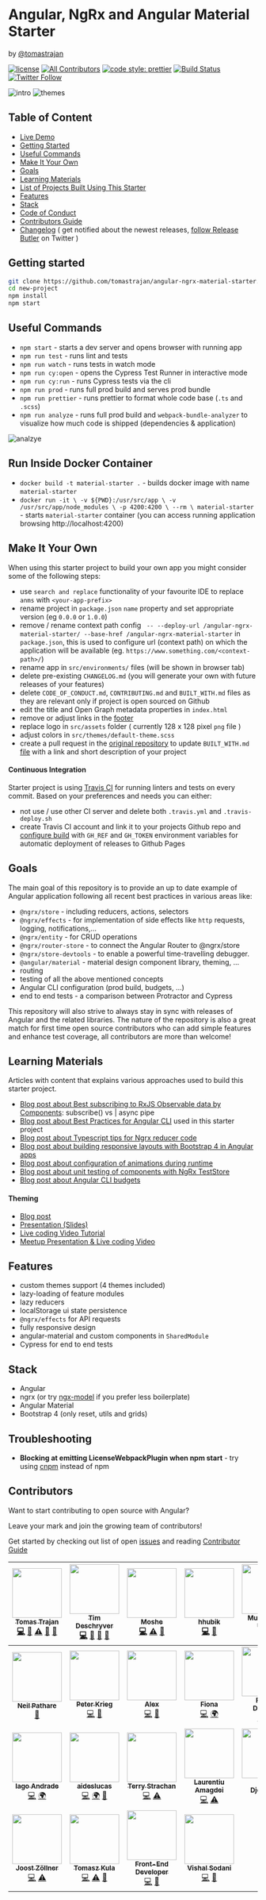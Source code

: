 # Angular, NgRx and Angular Material Starter 
by [@tomastrajan](https://twitter.com/tomastrajan)

[![license](https://img.shields.io/github/license/tomastrajan/angular-ngrx-material-starter.svg)](https://github.com/tomastrajan/angular-ngrx-material-starter/blob/master/LICENSE) [![All Contributors](https://img.shields.io/badge/all_contributors-25-orange.svg?style=flat-square)](#contributors) [![code style: prettier](https://img.shields.io/badge/code_style-prettier-ff69b4.svg)](https://github.com/prettier/prettier) [![Build Status](https://travis-ci.org/tomastrajan/angular-ngrx-material-starter.svg?branch=master)](https://travis-ci.org/tomastrajan/angular-ngrx-material-starter) [![Twitter Follow](https://img.shields.io/twitter/follow/tomastrajan.svg?style=social&label=Follow)](https://twitter.com/)


![intro](https://raw.githubusercontent.com/tomastrajan/angular-ngrx-material-starter/master/meta-assets/intro.png)
![themes](https://raw.githubusercontent.com/tomastrajan/angular-ngrx-material-starter/master/meta-assets/themes.png)

## Table of Content

  * [Live Demo](https://tomastrajan.github.io/angular-ngrx-material-starter)
  * [Getting Started](#getting-started)
  * [Useful Commands](#useful-commands)
  * [Make It Your Own](#make-it-your-own)
  * [Goals](#goals)
  * [Learning Materials](#learning-materials)
  * [List of Projects Built Using This Starter](https://github.com/tomastrajan/angular-ngrx-material-starter/blob/master/BUILT_WITH.md)
  * [Features](#features)
  * [Stack](#stack)
  * [Code of Conduct](https://github.com/tomastrajan/angular-ngrx-material-starter/blob/master/CODE_OF_CONDUCT.md)
  * [Contributors Guide](https://github.com/tomastrajan/angular-ngrx-material-starter/blob/master/CONTRIBUTING.md)
  * [Changelog](https://github.com/tomastrajan/angular-ngrx-material-starter/blob/master/CHANGELOG.md) ( get notified about the newest releases, [follow Release Butler](https://twitter.com/) on Twitter )


## Getting started
```bash
git clone https://github.com/tomastrajan/angular-ngrx-material-starter.git new-project
cd new-project
npm install
npm start
```

## Useful Commands
  * `npm start` - starts a dev server and opens browser with running app
  * `npm run test` - runs lint and tests
  * `npm run watch` - runs tests in watch mode
  * `npm run cy:open` - opens the Cypress Test Runner in interactive mode
  * `npm run cy:run` - runs Cypress tests via the cli
  * `npm run prod` - runs full prod build and serves prod bundle
  * `npm run prettier` - runs prettier to format whole code base (`.ts` and `.scss`) 
  * `npm run analyze` - runs full prod build and `webpack-bundle-analyzer` to visualize how much code is shipped (dependencies & application) 

![analzye](https://raw.githubusercontent.com/tomastrajan/angular-ngrx-material-starter/master/meta-assets/analyze.png)
## Run Inside Docker Container
  * `docker build -t material-starter .` - builds docker image with name `material-starter`
  * `docker run -it \
   -v ${PWD}:/usr/src/app \
   -v /usr/src/app/node_modules \
   -p 4200:4200 \
   --rm \
   material-starter` - starts `material-starter` container (you can access running application browsing http://localhost:4200) 
## Make It Your Own
When using this starter project to build your own app you might consider some of the following steps:
  
  * use `search and replace` functionality of your favourite IDE to replace `anms` with `<your-app-prefix>`
  * rename project in `package.json` `name` property and set appropriate version (eg `0.0.0` or `1.0.0`)
  * remove / rename context path config ` -- --deploy-url /angular-ngrx-material-starter/ --base-href /angular-ngrx-material-starter` in `package.json`, this is used to configure url (context path) on which the application will be available (eg. `https://www.something.com/<context-path>/`)
  * rename app in `src/environments/` files (will be shown in browser tab)
  * delete pre-existing `CHANGELOG.md` (you will generate your own with future releases of your features)
  * delete `CODE_OF_CONDUCT.md`, `CONTRIBUTING.md` and `BUILT_WITH.md` files as they are relevant only if project is open sourced on Github
  * edit the title and Open Graph metadata properties in `index.html`
  * remove or adjust links in the [footer](https://github.com/tomastrajan/angular-ngrx-material-starter/blob/master/src/app/app.component.html#L79)
  * replace logo in `src/assets` folder ( currently 128 x 128 pixel `png` file )
  * adjust colors in `src/themes/default-theme.scss`
  * create a pull request in the [original repository](https://github.com/tomastrajan/angular-ngrx-material-starter/) to update `BUILT_WITH.md` [file](https://github.com/tomastrajan/angular-ngrx-material-starter/blob/master/BUILT_WITH.md) with a link and short description of your project
  
#### Continuous Integration
Starter project is using [Travis CI](https://travis-ci.org/) for running linters and tests on every commit.
Based on your preferences and needs you can either:

  * not use / use other CI server and delete both `.travis.yml` and `.travis-deploy.sh`
  * create Travis CI account and link it to your projects Github repo and [configure build](https://medium.com/@tomastrajan/continuous-deployment-of-client-side-apps-with-github-pages-travis-ci-10e9d641a889) 
    with `GH_REF` and `GH_TOKEN` environment variables for automatic deployment of releases to Github Pages
  

## Goals
The main goal of this repository is to provide an up to date example of Angular application following all recent best practices in various areas like:
  * `@ngrx/store` - including reducers, actions, selectors
  * `@ngrx/effects` - for implementation of side effects like `http` requests, logging, notifications,...
  * `@ngrx/entity` - for CRUD operations
  * `@ngrx/router-store` - to connect the Angular Router to @ngrx/store
  * `@ngrx/store-devtools` - to enable a powerful time-travelling debugger.
  * `@angular/material` - material design component library, theming, ...
  * routing
  * testing of all the above mentioned concepts
  * Angular CLI configuration (prod build, budgets, ...)
  * end to end tests - a comparison between Protractor and Cypress

This repository will also strive to always stay in sync with releases of Angular and the related libraries.
The nature of the repository is also a great match for first time open source contributors who can add
simple features and enhance test coverage, all contributors are more than welcome!
  

## Learning Materials
Articles with content that explains various approaches used to build this starter project.

  * [Blog post about Best subscribing to RxJS Observable data by Components](https://medium.com/@tomastrajan/angular-question-rxjs-subscribe-vs-async-pipe-in-component-templates-c956c8c0c794): subscribe() vs | async pipe
  * [Blog post about Best Practices for Angular CLI](https://medium.com/@tomastrajan/6-best-practices-pro-tips-for-angular-cli-better-developer-experience-7b328bc9db81) used in this starter project
  * [Blog post about Typescript tips for Ngrx reducer code](https://medium.com/@tomastrajan/object-assign-vs-object-spread-in-angular-ngrx-reducers-3d62ecb4a4b0)
  * [Blog post about building responsive layouts with Bootstrap 4 in Angular apps](https://medium.com/@tomastrajan/how-to-build-responsive-layouts-with-bootstrap-4-and-angular-6-cfbb108d797b)
  * [Blog post about configuration of animations during runtime](https://medium.com/tomastrajan/total-guide-to-dynamic-angular-animations-that-can-be-toggled-at-runtime-be5bb6778a0a)
  * [Blog post about unit testing of components with NgRx TestStore](https://medium.com/@tomastrajan/how-to-unit-test-angular-components-with-fake-ngrx-teststore-f0500cc5fc26)
  * [Blog post about Angular CLI budgets](https://medium.com/@tomastrajan/how-did-angular-cli-budgets-save-my-day-and-how-they-can-save-yours-300d534aae7a)

#### Theming 

  * [Blog post](https://medium.com/@tomastrajan/the-complete-guide-to-angular-material-themes-4d165a9d24d1)
  * [Presentation (Slides)](http://slides.com/tomastrajan/angular-material-themes-guide#/)
  * [Live coding Video Tutorial](https://www.youtube.com/watch?v=PsgZjFTAleI)
  * [Meetup Presentation & Live coding Video](https://www.youtube.com/watch?v=7auj9RfCNrE)

 
## Features

* custom themes support (4 themes included)
* lazy-loading of feature modules
* lazy reducers
* localStorage ui state persistence
* `@ngrx/effects` for API requests
* fully responsive design
* angular-material and custom components in `SharedModule`
* Cypress for end to end tests
 
## Stack

* Angular
* ngrx (or try [ngx-model](https://github.com/tomastrajan/ngx-model) if you prefer less boilerplate)
* Angular Material
* Bootstrap 4 (only reset, utils and grids)

## Troubleshooting

* **Blocking at emitting LicenseWebpackPlugin when npm start** - try using [cnpm](https://github.com/cnpm/cnpm) instead of npm

## Contributors
Want to start contributing to open source with Angular?

Leave your mark and join the growing team of contributors!

Get started by checking out list of open [issues](https://github.com/tomastrajan/angular-ngrx-material-starter/issues) and reading [Contributor Guide](https://github.com/tomastrajan/angular-ngrx-material-starter/blob/master/CONTRIBUTING.md)

<!-- ALL-CONTRIBUTORS-LIST:START - Do not remove or modify this section -->
<!-- prettier-ignore -->
| [<img src="https://avatars0.githubusercontent.com/u/3764868?v=4" width="100px;"/><br /><sub><b>Tomas Trajan</b></sub>](https://medium.com/@tomastrajan)<br />[💻](https://github.com/tomastrajan/angular-ngrx-material-starter/commits?author=tomastrajan "Code") [📖](https://github.com/tomastrajan/angular-ngrx-material-starter/commits?author=tomastrajan "Documentation") [⚠️](https://github.com/tomastrajan/angular-ngrx-material-starter/commits?author=tomastrajan "Tests") [🎨](#design-tomastrajan "Design") [📝](#blog-tomastrajan "Blogposts") | [<img src="https://avatars1.githubusercontent.com/u/28659384?v=4" width="100px;"/><br /><sub><b>Tim Deschryver</b></sub>](https://twitter.com/)<br />[💻](https://github.com/tomastrajan/angular-ngrx-material-starter/commits?author=timdeschryver "Code") [👀](#review-timdeschryver "Reviewed Pull Requests") [🤔](#ideas-timdeschryver "Ideas, Planning, & Feedback") [📖](https://github.com/tomastrajan/angular-ngrx-material-starter/commits?author=timdeschryver "Documentation") | [<img src="https://avatars0.githubusercontent.com/u/1336862?v=4" width="100px;"/><br /><sub><b>Moshe</b></sub>](http://gs500coder.blogspot.com)<br />[💻](https://github.com/tomastrajan/angular-ngrx-material-starter/commits?author=shootermv "Code") [⚠️](https://github.com/tomastrajan/angular-ngrx-material-starter/commits?author=shootermv "Tests") [🐛](https://github.com/tomastrajan/angular-ngrx-material-starter/issues?q=author%3Ashootermv "Bug reports") | [<img src="https://avatars0.githubusercontent.com/u/14813201?v=4" width="100px;"/><br /><sub><b>hhubik</b></sub>](https://github.com/hhubik)<br />[💻](https://github.com/tomastrajan/angular-ngrx-material-starter/commits?author=hhubik "Code") [📖](https://github.com/tomastrajan/angular-ngrx-material-starter/commits?author=hhubik "Documentation") | [<img src="https://avatars2.githubusercontent.com/u/6498132?v=4" width="100px;"/><br /><sub><b>Muhammad Umair</b></sub>](https://github.com/mumairofficial)<br />[💻](https://github.com/tomastrajan/angular-ngrx-material-starter/commits?author=mumairofficial "Code") | [<img src="https://avatars2.githubusercontent.com/u/2514268?v=4" width="100px;"/><br /><sub><b>Phil Merrell</b></sub>](https://github.com/philmerrell)<br />[💻](https://github.com/tomastrajan/angular-ngrx-material-starter/commits?author=philmerrell "Code") | [<img src="https://avatars3.githubusercontent.com/u/1059539?v=4" width="100px;"/><br /><sub><b>Valery Kharshats</b></sub>](https://www.linkedin.com/in/kharshats)<br />[💻](https://github.com/tomastrajan/angular-ngrx-material-starter/commits?author=Arelav "Code") [🐛](https://github.com/tomastrajan/angular-ngrx-material-starter/issues?q=author%3AArelav "Bug reports") |
| :---: | :---: | :---: | :---: | :---: | :---: | :---: |
| [<img src="https://avatars1.githubusercontent.com/u/3885804?v=4" width="100px;"/><br /><sub><b>Neil Pathare</b></sub>](https://1nv1n.GitHub.io/)<br />[📖](https://github.com/tomastrajan/angular-ngrx-material-starter/commits?author=1nv1n "Documentation") | [<img src="https://avatars0.githubusercontent.com/u/7385488?v=4" width="100px;"/><br /><sub><b>Peter Krieg</b></sub>](http://peterkrieg.com)<br />[💻](https://github.com/tomastrajan/angular-ngrx-material-starter/commits?author=peterkrieg "Code") [🐛](https://github.com/tomastrajan/angular-ngrx-material-starter/issues?q=author%3Apeterkrieg "Bug reports") | [<img src="https://avatars1.githubusercontent.com/u/11887873?v=4" width="100px;"/><br /><sub><b>Alex</b></sub>](https://github.com/alexkonovalov)<br />[💻](https://github.com/tomastrajan/angular-ngrx-material-starter/commits?author=alexkonovalov "Code") [🐛](https://github.com/tomastrajan/angular-ngrx-material-starter/issues?q=author%3Aalexkonovalov "Bug reports") | [<img src="https://avatars0.githubusercontent.com/u/42332935?v=4" width="100px;"/><br /><sub><b>Fiona</b></sub>](https://github.com/scheifi)<br />[💻](https://github.com/tomastrajan/angular-ngrx-material-starter/commits?author=scheifi "Code") [🌍](#translation-scheifi "Translation") | [<img src="https://avatars3.githubusercontent.com/u/97023?v=4" width="100px;"/><br /><sub><b>Fabien Dehopré</b></sub>](https://www.dehopre.com)<br />[💻](https://github.com/tomastrajan/angular-ngrx-material-starter/commits?author=FabienDehopre "Code") [🌍](#translation-FabienDehopre "Translation") | [<img src="https://avatars0.githubusercontent.com/u/2591889?v=4" width="100px;"/><br /><sub><b>Matias Iglesias</b></sub>](http://www.matiasiglesias.com.ar)<br />[💻](https://github.com/tomastrajan/angular-ngrx-material-starter/commits?author=matiasiglesias "Code") [🌍](#translation-matiasiglesias "Translation") | [<img src="https://avatars1.githubusercontent.com/u/10895934?v=4" width="100px;"/><br /><sub><b>Jeremy Kairis</b></sub>](https://github.com/Jeykairis)<br />[💻](https://github.com/tomastrajan/angular-ngrx-material-starter/commits?author=Jeykairis "Code") [🐛](https://github.com/tomastrajan/angular-ngrx-material-starter/issues?q=author%3AJeykairis "Bug reports") |
| [<img src="https://avatars0.githubusercontent.com/u/8050831?v=4" width="100px;"/><br /><sub><b>Iago Andrade</b></sub>](https://github.com/Zuiago)<br />[💻](https://github.com/tomastrajan/angular-ngrx-material-starter/commits?author=Zuiago "Code") [🌍](#translation-Zuiago "Translation") | [<img src="https://avatars1.githubusercontent.com/u/8929821?v=4" width="100px;"/><br /><sub><b>aideslucas</b></sub>](https://github.com/aideslucas)<br />[💻](https://github.com/tomastrajan/angular-ngrx-material-starter/commits?author=aideslucas "Code") [🌍](#translation-aideslucas "Translation") [🐛](https://github.com/tomastrajan/angular-ngrx-material-starter/issues?q=author%3Aaideslucas "Bug reports") | [<img src="https://avatars1.githubusercontent.com/u/4921146?v=4" width="100px;"/><br /><sub><b>Terry Strachan</b></sub>](https://www.linkedin.com/in/terrystrachan/)<br />[💻](https://github.com/tomastrajan/angular-ngrx-material-starter/commits?author=terrystrachan "Code") [⚠️](https://github.com/tomastrajan/angular-ngrx-material-starter/commits?author=terrystrachan "Tests") | [<img src="https://avatars1.githubusercontent.com/u/8844319?v=4" width="100px;"/><br /><sub><b>Laurentiu Amagdei</b></sub>](https://github.com/lau32)<br />[💻](https://github.com/tomastrajan/angular-ngrx-material-starter/commits?author=lau32 "Code") [⚠️](https://github.com/tomastrajan/angular-ngrx-material-starter/commits?author=lau32 "Tests") | [<img src="https://avatars1.githubusercontent.com/u/16257515?v=4" width="100px;"/><br /><sub><b>Petar Djordjevic</b></sub>](https://github.com/simply10w)<br />[💻](https://github.com/tomastrajan/angular-ngrx-material-starter/commits?author=simply10w "Code") | [<img src="https://avatars1.githubusercontent.com/u/3788405?v=4" width="100px;"/><br /><sub><b>Zachary DeRose</b></sub>](https://github.com/ZackDeRose)<br />[💻](https://github.com/tomastrajan/angular-ngrx-material-starter/commits?author=ZackDeRose "Code") [⚠️](https://github.com/tomastrajan/angular-ngrx-material-starter/commits?author=ZackDeRose "Tests") | [<img src="https://avatars3.githubusercontent.com/u/28264731?v=4" width="100px;"/><br /><sub><b>erhise</b></sub>](https://github.com/erhise)<br />[💻](https://github.com/tomastrajan/angular-ngrx-material-starter/commits?author=erhise "Code") [⚠️](https://github.com/tomastrajan/angular-ngrx-material-starter/commits?author=erhise "Tests") |
| [<img src="https://avatars2.githubusercontent.com/u/14245982?v=4" width="100px;"/><br /><sub><b>Joost Zöllner</b></sub>](http://joost.io)<br />[💻](https://github.com/tomastrajan/angular-ngrx-material-starter/commits?author=joostme "Code") [⚠️](https://github.com/tomastrajan/angular-ngrx-material-starter/commits?author=joostme "Tests") | [<img src="https://avatars0.githubusercontent.com/u/15807730?v=4" width="100px;"/><br /><sub><b>Tomasz Kula</b></sub>](https://github.com/zetsnotdead)<br />[💻](https://github.com/tomastrajan/angular-ngrx-material-starter/commits?author=zetsnotdead "Code") [⚠️](https://github.com/tomastrajan/angular-ngrx-material-starter/commits?author=zetsnotdead "Tests") [🐛](https://github.com/tomastrajan/angular-ngrx-material-starter/issues?q=author%3Azetsnotdead "Bug reports") | [<img src="https://avatars2.githubusercontent.com/u/18703886?v=4" width="100px;"/><br /><sub><b>Front-End Developer</b></sub>](http://code-it.eu/)<br />[💻](https://github.com/tomastrajan/angular-ngrx-material-starter/commits?author=GrzegorzStanczyk "Code") [🐛](https://github.com/tomastrajan/angular-ngrx-material-starter/issues?q=author%3AGrzegorzStanczyk "Bug reports") | [<img src="https://avatars1.githubusercontent.com/u/364183?v=4" width="100px;"/><br /><sub><b>Vishal Sodani</b></sub>](http://vishalsodani.com)<br />[💻](https://github.com/tomastrajan/angular-ngrx-material-starter/commits?author=vishalsodani "Code") [🔧](#tool-vishalsodani "Tools") |
<!-- ALL-CONTRIBUTORS-LIST:END -->
